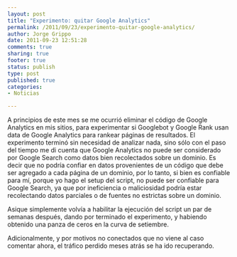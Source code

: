 ```yaml
--- 
layout: post
title: "Experimento: quitar Google Analytics"
permalink: /2011/09/23/experimento-quitar-google-analytics/
author: Jorge Grippo
date: 2011-09-23 12:51:28
comments: true
sharing: true
footer: true
status: publish
type: post
published: true
categories: 
- Noticias

---
```

<!-- 253 -->
A principios de este mes se me ocurrió eliminar el código de Google Analytics en mis sitios, para experimentar si Googlebot y Google Rank usan data de Google Analytics para rankear páginas de resultados. El experimento terminó sin necesidad de analizar nada, sino sólo con el paso del tiempo me di cuenta que Google Analytics no puede ser considerado por Google Search como datos bien recolectados sobre un dominio.<!--more--> Es decir que no podría confiar en datos provenientes de un código que debe ser agregado a cada página de un dominio, por lo tanto, si bien es confiable para mí, porque yo hago el setup del script, no puede ser confiable para Google Search, ya que por ineficiencia o maliciosidad podría estar recolectando datos parciales o de fuentes no estrictas sobre un dominio.

Asique simplemente volvía a habilitar la ejecución del script un par de semanas después, dando por terminado el experimento, y habiendo obtenido una panza de ceros en la curva de setiembre.

Adicionalmente, y por motivos no conectados que no viene al caso comentar ahora, el tráfico perdido meses atrás se ha ido recuperando.

